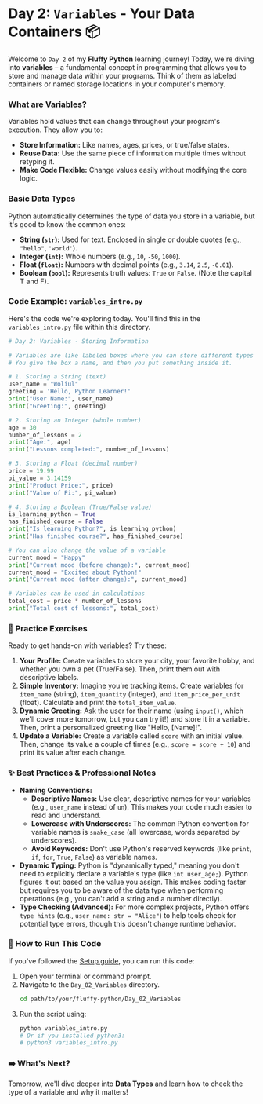# Day 2: `Variables` - Your Data Containers 📦

Welcome to `Day 2` of my **Fluffy Python** learning journey! Today, we're diving into **variables** – a fundamental concept in programming that allows you to store and manage data within your programs. Think of them as labeled containers or named storage locations in your computer's memory.

### What are Variables?

Variables hold values that can change throughout your program's execution. They allow you to:

* **Store Information:** Like names, ages, prices, or true/false states.
* **Reuse Data:** Use the same piece of information multiple times without retyping it.
* **Make Code Flexible:** Change values easily without modifying the core logic.

### Basic Data Types

Python automatically determines the type of data you store in a variable, but it's good to know the common ones:

* **String (`str`):** Used for text. Enclosed in single or double quotes (e.g., `"hello"`, `'world'`).
* **Integer (`int`):** Whole numbers (e.g., `10`, `-50`, `1000`).
* **Float (`float`):** Numbers with decimal points (e.g., `3.14`, `2.5`, `-0.01`).
* **Boolean (`bool`):** Represents truth values: `True` or `False`. (Note the capital T and F).

### Code Example: `variables_intro.py`

Here's the code we're exploring today. You'll find this in the `variables_intro.py` file within this directory.

```python
# Day 2: Variables - Storing Information

# Variables are like labeled boxes where you can store different types of data.
# You give the box a name, and then you put something inside it.

# 1. Storing a String (text)
user_name = "Woliul"
greeting = 'Hello, Python Learner!'
print("User Name:", user_name)
print("Greeting:", greeting)

# 2. Storing an Integer (whole number)
age = 30
number_of_lessons = 2
print("Age:", age)
print("Lessons completed:", number_of_lessons)

# 3. Storing a Float (decimal number)
price = 19.99
pi_value = 3.14159
print("Product Price:", price)
print("Value of Pi:", pi_value)

# 4. Storing a Boolean (True/False value)
is_learning_python = True
has_finished_course = False
print("Is learning Python?", is_learning_python)
print("Has finished course?", has_finished_course)

# You can also change the value of a variable
current_mood = "Happy"
print("Current mood (before change):", current_mood)
current_mood = "Excited about Python!"
print("Current mood (after change):", current_mood)

# Variables can be used in calculations
total_cost = price * number_of_lessons
print("Total cost of lessons:", total_cost)
````

### 📝 Practice Exercises

Ready to get hands-on with variables? Try these:

1.  **Your Profile:** Create variables to store your city, your favorite hobby, and whether you own a pet (True/False). Then, print them out with descriptive labels.
2.  **Simple Inventory:** Imagine you're tracking items. Create variables for `item_name` (string), `item_quantity` (integer), and `item_price_per_unit` (float). Calculate and print the `total_item_value`.
3.  **Dynamic Greeting:** Ask the user for their name (using `input()`, which we'll cover more tomorrow, but you can try it\!) and store it in a variable. Then, print a personalized greeting like "Hello, [Name]\!".
4.  **Update a Variable:** Create a variable called `score` with an initial value. Then, change its value a couple of times (e.g., `score = score + 10`) and print its value after each change.

### ✨ Best Practices & Professional Notes

  * **Naming Conventions:**
      * **Descriptive Names:** Use clear, descriptive names for your variables (e.g., `user_name` instead of `un`). This makes your code much easier to read and understand.
      * **Lowercase with Underscores:** The common Python convention for variable names is `snake_case` (all lowercase, words separated by underscores).
      * **Avoid Keywords:** Don't use Python's reserved keywords (like `print`, `if`, `for`, `True`, `False`) as variable names.
  * **Dynamic Typing:** Python is "dynamically typed," meaning you don't need to explicitly declare a variable's type (like `int user_age;`). Python figures it out based on the value you assign. This makes coding faster but requires you to be aware of the data type when performing operations (e.g., you can't add a string and a number directly).
  * **Type Checking (Advanced):** For more complex projects, Python offers `type hints` (e.g., `user_name: str = "Alice"`) to help tools check for potential type errors, though this doesn't change runtime behavior.

### 🏃 How to Run This Code

If you've followed the [Setup guide](../README.md), you can run this code:

1.  Open your terminal or command prompt.
2.  Navigate to the `Day_02_Variables` directory.
    ```bash
    cd path/to/your/fluffy-python/Day_02_Variables
    ```
3.  Run the script using:
    ```bash
    python variables_intro.py
    # Or if you installed python3:
    # python3 variables_intro.py
    ```

### ➡️ What's Next?

Tomorrow, we'll dive deeper into **Data Types** and learn how to check the type of a variable and why it matters!
